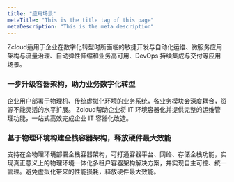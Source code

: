 ```yaml
---
title: "应用场景"
metaTitle: "This is the title tag of this page"
metaDescription: "This is the meta description"
---
```




Zcloud适用于企业在数字化转型时所面临的敏捷开发与自动化运维、微服务应用架构与流量治理、自动弹性伸缩和业务高可用、DevOps 持续集成与交付等应用场景。

### 一步升级容器架构，助力业务数字化转型

企业用户部署于物理机、传统虚拟化环境的业务系统，各业务模块会深度耦合，资源不能灵活的水平扩展。 Zcloud帮助企业将 IT 环境容器化并提供完整的运维管理功能，一站式高效完成企业 IT 容器化改造。

### 基于物理环境构建全栈容器架构，释放硬件最大效能

支持在全物理环境部署全栈容器架构，可打通容器平台、网络、存储全栈功能，实现真正意义上的物理环境一体化多租户容器架构解决方案，并实现自主可控、统一管理。避免虚拟化带来的性能损耗，释放硬件最大效能。
